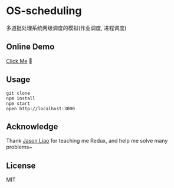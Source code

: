OS-scheduling
=====================

多道批处理系统两级调度的模拟(作业调度, 进程调度)

## Online Demo
[Click Me](http://drakeleung.github.io/OS-scheduling/) :rocket:

## Usage

```
git clone
npm install
npm start
open http://localhost:3000
```

## Acknowledge
Thank [Jason Liao](https://github.com/L-movingon) for teaching me Redux, and help me solve many problems~

## License
MIT
